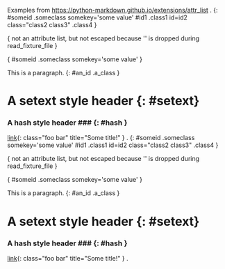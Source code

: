 Examples from https://python-markdown.github.io/extensions/attr_list
.
{: #someid .someclass somekey='some value' #id1 .class1 id=id2 class="class2 class3" .class4 }

\{ not an attribute list, but not escaped because '\' is dropped during read_fixture_file }

{ #someid .someclass somekey='some value' }

This is a paragraph.
{: #an_id .a_class }

A setext style header {: #setext}
=================================

### A hash style header ### {: #hash }

[link](http://example.com){: class="foo bar" title="Some title!" }
.
{: #someid .someclass somekey='some value' #id1 .class1 id=id2 class="class2 class3" .class4 }

{ not an attribute list, but not escaped because '' is dropped during read_fixture_file }

{ #someid .someclass somekey='some value' }

This is a paragraph.
{: #an_id .a_class }

# A setext style header {: #setext}

### A hash style header ### {: #hash }

[link](http://example.com){: class="foo bar" title="Some title!" }
.
